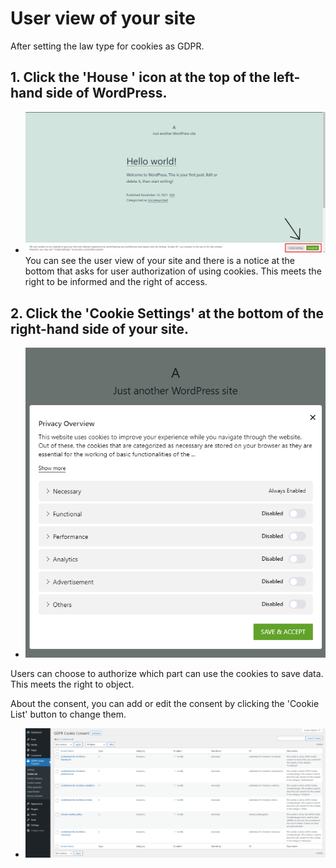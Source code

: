 # User view of your site

After setting the law type for cookies as GDPR.

## 1. Click the 'House ' icon at the top of the left-hand side of WordPress.
- ![Alt text](https://raw.githubusercontent.com/KuroP1/katacoda-scenarios/main/GDPR/images/step5-1.PNG "a title")
You can see the user view of your site and there is a notice at the bottom that asks for user authorization of using cookies. This meets the right to be informed and the right of access.

## 2. Click the 'Cookie Settings' at the bottom of the right-hand side of your site.
- ![Alt text](https://raw.githubusercontent.com/KuroP1/katacoda-scenarios/main/GDPR/images/step5-2.PNG "a title")

Users can choose to authorize which part can use the cookies to save data. This meets the right to object.

About the consent, you can add or edit the consent by clicking the 'Cookie List' button to change them.
- ![Alt text](https://raw.githubusercontent.com/KuroP1/katacoda-scenarios/main/GDPR/images/step5-3.PNG "a title")
